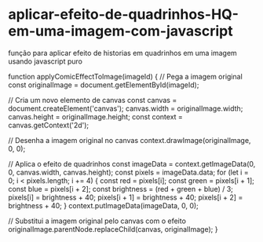 # aplicar-efeito-de-quadrinhos-HQ-em-uma-imagem-com-javascript
função para aplicar efeito de historias em quadrinhos em uma imagem usando javascript puro


function applyComicEffectToImage(imageId) {
  // Pega a imagem original
  const originalImage = document.getElementById(imageId);

  // Cria um novo elemento de canvas
  const canvas = document.createElement('canvas');
  canvas.width = originalImage.width;
  canvas.height = originalImage.height;
  const context = canvas.getContext('2d');

  // Desenha a imagem original no canvas
  context.drawImage(originalImage, 0, 0);

  // Aplica o efeito de quadrinhos
  const imageData = context.getImageData(0, 0, canvas.width, canvas.height);
  const pixels = imageData.data;
  for (let i = 0; i < pixels.length; i += 4) {
    const red = pixels[i];
    const green = pixels[i + 1];
    const blue = pixels[i + 2];
    const brightness = (red + green + blue) / 3;
    pixels[i] = brightness + 40;
    pixels[i + 1] = brightness + 40;
    pixels[i + 2] = brightness + 40;
  }
  context.putImageData(imageData, 0, 0);

  // Substitui a imagem original pelo canvas com o efeito
  originalImage.parentNode.replaceChild(canvas, originalImage);
}
